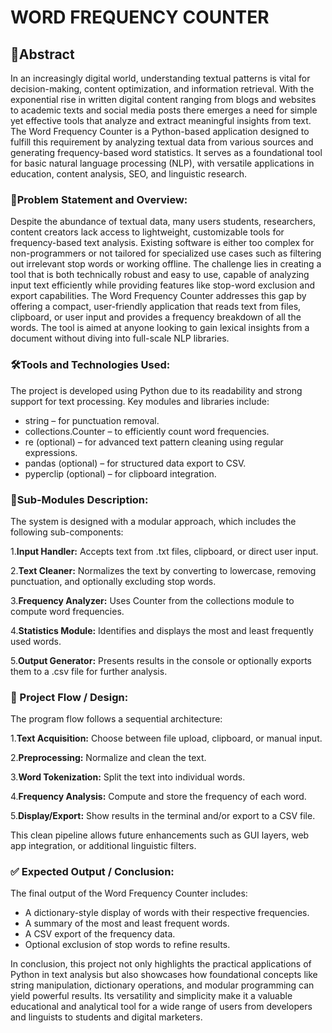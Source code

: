 # WORD FREQUENCY COUNTER

## 📄Abstract
In an increasingly digital world, understanding textual patterns is vital for decision-making, content optimization, and information retrieval. With the exponential rise in written digital content ranging from blogs and websites to academic texts and social media posts there emerges a need for simple yet effective tools that analyze and extract meaningful insights from text. The Word Frequency Counter is a Python-based application designed to fulfill this requirement by analyzing textual data from various sources and generating frequency-based word statistics. It serves as a foundational tool for basic natural language processing (NLP), with versatile applications in education, content analysis, SEO, and linguistic research.
### 🔎Problem Statement and Overview:
Despite the abundance of textual data, many users students, researchers, content creators lack access to lightweight, customizable tools for frequency-based text analysis. Existing software is either too complex for non-programmers or not tailored for specialized use cases such as filtering out irrelevant stop words or working offline. The challenge lies in creating a tool that is both technically robust and easy to use, capable of analyzing input text efficiently while providing features like stop-word exclusion and export capabilities. The Word Frequency Counter addresses this gap by offering a compact, user-friendly application that reads text from files, clipboard, or user input and provides a frequency breakdown of all the words. The tool is aimed at anyone looking to gain lexical insights from a document without diving into full-scale NLP libraries.
### 🛠️Tools and Technologies Used:
The project is developed using Python due to its readability and strong support for text processing. Key modules and libraries include:
- string – for punctuation removal.
- collections.Counter – to efficiently count word frequencies.
- re (optional) – for advanced text pattern cleaning using regular expressions.
- pandas (optional) – for structured data export to CSV.
- pyperclip (optional) – for clipboard integration.
### 🧩Sub-Modules Description:
The system is designed with a modular approach, which includes the following sub-components:

1.**Input Handler:** Accepts text from .txt files, clipboard, or direct user input.

2.**Text Cleaner:** Normalizes the text by converting to lowercase, removing punctuation, and optionally excluding stop words.

3.**Frequency Analyzer:** Uses Counter from the collections module to compute word frequencies.

4.**Statistics Module:** Identifies and displays the most and least frequently used words.

5.**Output Generator:** Presents results in the console or optionally exports them to a .csv file for further analysis.

### 🔁 Project Flow / Design:
The program flow follows a sequential architecture:

1.**Text Acquisition:** Choose between file upload, clipboard, or manual input.
   
2.**Preprocessing:** Normalize and clean the text.

3.**Word Tokenization:** Split the text into individual words.

4.**Frequency Analysis:** Compute and store the frequency of each word.

5.**Display/Export:** Show results in the terminal and/or export to a CSV file.

This clean pipeline allows future enhancements such as GUI layers, web app integration, or additional linguistic filters.
### ✅ Expected Output / Conclusion:
The final output of the Word Frequency Counter includes:
- A dictionary-style display of words with their respective frequencies.
- A summary of the most and least frequent words.
- A CSV export of the frequency data.
- Optional exclusion of stop words to refine results.
  
In conclusion, this project not only highlights the practical applications of Python in text analysis but also showcases how foundational concepts like string manipulation, dictionary operations, and modular programming can yield powerful results. Its versatility and simplicity make it a valuable educational and analytical tool for a wide range of users from developers and linguists to students and digital marketers.

